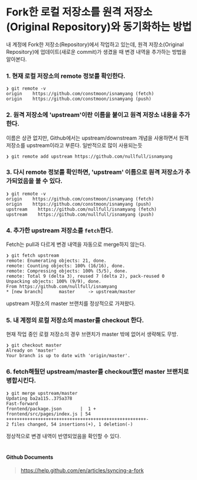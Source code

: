# Fork한 로컬 저장소를 원격 저장소(Original Repository)와 동기화하는 방법
내 계정에 Fork한 저장소(Repository)에서 작업하고 있는데, 원격 저장소(Original Repository)에 업데이트(새로운 commit)가 생겼을 때 변경 내역을 추가하는 방법을 알아본다.

### 1. 현재 로컬 저장소의 remote 정보를 확인한다.
```
❯ git remote -v
origin    https://github.com/constmoon/isnamyang (fetch)
origin    https://github.com/constmoon/isnamyang (push)
```

### 2. 원격 저장소에 'upstream'이란 이름을 붙이고 원격 저장소 내용을 추가한다. 
이름은 상관 없지만, Github에서는 upstream/downstream 개념을 사용하면서 원격 저장소를 upstream이라고 부른다. 일반적으로 많이 사용되는듯
```
❯ git remote add upstream https://github.com/nullfull/isnamyang
```

### 3. 다시 remote 정보를 확인하면, 'upstream' 이름으로 원격 저장소가 추가되었음을 볼 수 있다.
```
❯ git remote -v
origin    https://github.com/constmoon/isnamyang (fetch)
origin    https://github.com/constmoon/isnamyang (push)
upstream    https://github.com/nullfull/isnamyang (fetch)
upstream    https://github.com/nullfull/isnamyang (push)
```

### 4. 추가한 upstream 저장소를 `fetch`한다. 
Fetch는 pull과 다르게 변경 내역을 자동으로 merge하지 않는다.
```
❯ git fetch upstream
remote: Enumerating objects: 21, done.
remote: Counting objects: 100% (16/16), done.
remote: Compressing objects: 100% (5/5), done.
remote: Total 9 (delta 3), reused 7 (delta 2), pack-reused 0
Unpacking objects: 100% (9/9), done.
From https://github.com/nullfull/isnamyang
* [new branch]      master     -> upstream/master
```
upstream 저장소의 master 브랜치를 정상적으로 가져왔다.

### 5. 내 계정의 로컬 저장소의 master를 checkout 한다. 
현재 작업 중인 로컬 저장소의 경우 브랜치가 master 밖에 없어서 생략해도 무방.
```
❯ git checkout master
Already on 'master'
Your branch is up to date with 'origin/master'.
```

### 6. fetch해뒀던 upstream/master를 checkout했던 master 브랜치로 병합시킨다.
```
❯ git merge upstream/master
Updating ba2a115..375a378
Fast-forward
frontend/package.json       |  1 +
frontend/src/pages/index.js | 54 +++++++++++++++++++++++++++++++++++++++++++++++++++++-
2 files changed, 54 insertions(+), 1 deletion(-)
```
정상적으로 변경 내역이 반영되었음을 확인할 수 있다.  

#

#### Github Documents
> https://help.github.com/en/articles/syncing-a-fork
